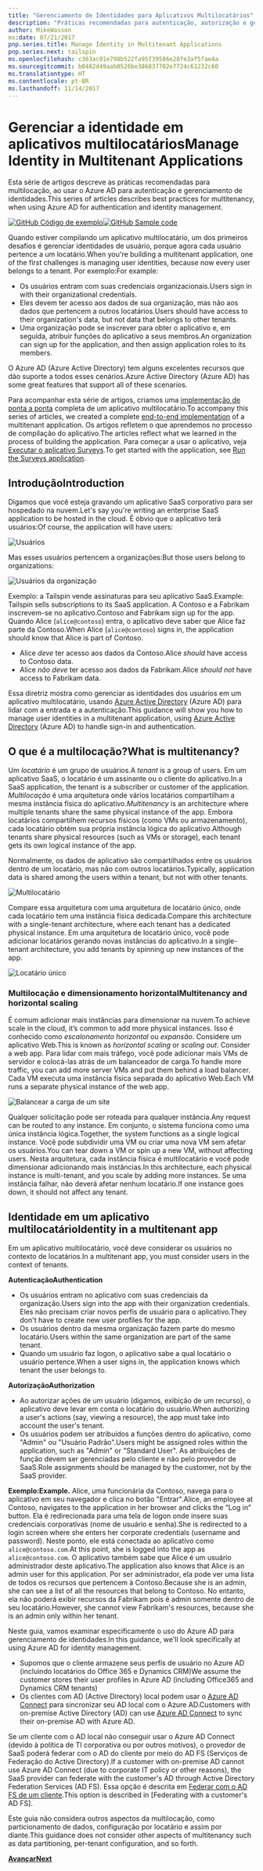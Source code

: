 ```yaml
---
title: "Gerenciamento de Identidades para Aplicativos Multilocatários"
description: "Práticas recomendadas para autenticação, autorização e gerenciamento de identidades em aplicativos multilocatários."
author: MikeWasson
ms:date: 07/21/2017
pnp.series.title: Manage Identity in Multitenant Applications
pnp.series.next: tailspin
ms.openlocfilehash: c363ac01e798b522fa95f39586e28fe3af5fae4a
ms.sourcegitcommit: b0482d49aab0526be386837702e7724c61232c60
ms.translationtype: HT
ms.contentlocale: pt-BR
ms.lasthandoff: 11/14/2017
---
```

# <a name="manage-identity-in-multitenant-applications"></a><span data-ttu-id="a0115-103">Gerenciar a identidade em aplicativos multilocatários</span><span class="sxs-lookup"><span data-stu-id="a0115-103">Manage Identity in Multitenant Applications</span></span>

<span data-ttu-id="a0115-104">Esta série de artigos descreve as práticas recomendadas para multilocação, ao usar o Azure AD para autenticação e gerenciamento de identidades.</span><span class="sxs-lookup"><span data-stu-id="a0115-104">This series of articles describes best practices for multitenancy, when using Azure AD for authentication and identity management.</span></span>

<span data-ttu-id="a0115-105">[![GitHub](../_images/github.png) Código de exemplo][sample application]</span><span class="sxs-lookup"><span data-stu-id="a0115-105">[![GitHub](../_images/github.png) Sample code][sample application]</span></span>

<span data-ttu-id="a0115-106">Quando estiver compilando um aplicativo multilocatário, um dos primeiros desafios é gerenciar identidades de usuário, porque agora cada usuário pertence a um locatário.</span><span class="sxs-lookup"><span data-stu-id="a0115-106">When you're building a multitenant application, one of the first challenges is managing user identities, because now every user belongs to a tenant.</span></span> <span data-ttu-id="a0115-107">Por exemplo:</span><span class="sxs-lookup"><span data-stu-id="a0115-107">For example:</span></span>

* <span data-ttu-id="a0115-108">Os usuários entram com suas credenciais organizacionais.</span><span class="sxs-lookup"><span data-stu-id="a0115-108">Users sign in with their organizational credentials.</span></span>
* <span data-ttu-id="a0115-109">Eles devem ter acesso aos dados de sua organização, mas não aos dados que pertencem a outros locatários.</span><span class="sxs-lookup"><span data-stu-id="a0115-109">Users should have access to their organization's data, but not data that belongs to other tenants.</span></span>
* <span data-ttu-id="a0115-110">Uma organização pode se inscrever para obter o aplicativo e, em seguida, atribuir funções do aplicativo a seus membros.</span><span class="sxs-lookup"><span data-stu-id="a0115-110">An organization can sign up for the application, and then assign application roles to its members.</span></span>

<span data-ttu-id="a0115-111">O Azure AD (Azure Active Directory) tem alguns excelentes recursos que dão suporte a todos esses cenários.</span><span class="sxs-lookup"><span data-stu-id="a0115-111">Azure Active Directory (Azure AD) has some great features that support all of these scenarios.</span></span>

<span data-ttu-id="a0115-112">Para acompanhar esta série de artigos, criamos uma [implementação de ponta a ponta][sample application] completa de um aplicativo multilocatário.</span><span class="sxs-lookup"><span data-stu-id="a0115-112">To accompany this series of articles, we created a complete [end-to-end implementation][sample application] of a multitenant application.</span></span> <span data-ttu-id="a0115-113">Os artigos refletem o que aprendemos no processo de compilação do aplicativo.</span><span class="sxs-lookup"><span data-stu-id="a0115-113">The articles reflect what we learned in the process of building the application.</span></span> <span data-ttu-id="a0115-114">Para começar a usar o aplicativo, veja [Executar o aplicativo Surveys][running-the-app].</span><span class="sxs-lookup"><span data-stu-id="a0115-114">To get started with the application, see [Run the Surveys application][running-the-app].</span></span>

## <a name="introduction"></a><span data-ttu-id="a0115-115">Introdução</span><span class="sxs-lookup"><span data-stu-id="a0115-115">Introduction</span></span>

<span data-ttu-id="a0115-116">Digamos que você esteja gravando um aplicativo SaaS corporativo para ser hospedado na nuvem.</span><span class="sxs-lookup"><span data-stu-id="a0115-116">Let's say you're writing an enterprise SaaS application to be hosted in the cloud.</span></span> <span data-ttu-id="a0115-117">É óbvio que o aplicativo terá usuários:</span><span class="sxs-lookup"><span data-stu-id="a0115-117">Of course, the application will have users:</span></span>

![Usuários](./images/users.png)

<span data-ttu-id="a0115-119">Mas esses usuários pertencem a organizações:</span><span class="sxs-lookup"><span data-stu-id="a0115-119">But those users belong to organizations:</span></span>

![Usuários da organização](./images/org-users.png)

<span data-ttu-id="a0115-121">Exemplo: a Tailspin vende assinaturas para seu aplicativo SaaS.</span><span class="sxs-lookup"><span data-stu-id="a0115-121">Example: Tailspin sells subscriptions to its SaaS application.</span></span> <span data-ttu-id="a0115-122">A Contoso e a Fabrikam inscrevem-se no aplicativo.</span><span class="sxs-lookup"><span data-stu-id="a0115-122">Contoso and Fabrikam sign up for the app.</span></span> <span data-ttu-id="a0115-123">Quando Alice (`alice@contoso`) entra, o aplicativo deve saber que Alice faz parte da Contoso.</span><span class="sxs-lookup"><span data-stu-id="a0115-123">When Alice (`alice@contoso`) signs in, the application should know that Alice is part of Contoso.</span></span>

* <span data-ttu-id="a0115-124">Alice *deve* ter acesso aos dados da Contoso.</span><span class="sxs-lookup"><span data-stu-id="a0115-124">Alice *should* have access to Contoso data.</span></span>
* <span data-ttu-id="a0115-125">Alice *não deve* ter acesso aos dados da Fabrikam.</span><span class="sxs-lookup"><span data-stu-id="a0115-125">Alice *should not* have access to Fabrikam data.</span></span>

<span data-ttu-id="a0115-126">Essa diretriz mostra como gerenciar as identidades dos usuários em um aplicativo multilocatário, usando [Azure Active Directory][AzureAD] (Azure AD) para lidar com a entrada e a autenticação.</span><span class="sxs-lookup"><span data-stu-id="a0115-126">This guidance will show you how to manage user identities in a multitenant application, using [Azure Active Directory][AzureAD] (Azure AD) to handle sign-in and authentication.</span></span>

## <a name="what-is-multitenancy"></a><span data-ttu-id="a0115-127">O que é a multilocação?</span><span class="sxs-lookup"><span data-stu-id="a0115-127">What is multitenancy?</span></span>
<span data-ttu-id="a0115-128">Um *locatário* é um grupo de usuários.</span><span class="sxs-lookup"><span data-stu-id="a0115-128">A *tenant* is a group of users.</span></span> <span data-ttu-id="a0115-129">Em um aplicativo SaaS, o locatário é um assinante ou o cliente do aplicativo.</span><span class="sxs-lookup"><span data-stu-id="a0115-129">In a SaaS application, the tenant is a subscriber or customer of the application.</span></span> <span data-ttu-id="a0115-130">*Multilocação* é uma arquitetura onde vários locatários compartilham a mesma instância física do aplicativo.</span><span class="sxs-lookup"><span data-stu-id="a0115-130">*Multitenancy* is an architecture where multiple tenants share the same physical instance of the app.</span></span> <span data-ttu-id="a0115-131">Embora locatários compartilhem recursos físicos (como VMs ou armazenamento), cada locatário obtém sua própria instância lógica do aplicativo.</span><span class="sxs-lookup"><span data-stu-id="a0115-131">Although tenants share physical resources (such as VMs or storage), each tenant gets its own logical instance of the app.</span></span>

<span data-ttu-id="a0115-132">Normalmente, os dados de aplicativo são compartilhados entre os usuários dentro de um locatário, mas não com outros locatários.</span><span class="sxs-lookup"><span data-stu-id="a0115-132">Typically, application data is shared among the users within a tenant, but not with other tenants.</span></span>

![Multilocatário](./images/multitenant.png)

<span data-ttu-id="a0115-134">Compare essa arquitetura com uma arquitetura de locatário único, onde cada locatário tem uma instância física dedicada.</span><span class="sxs-lookup"><span data-stu-id="a0115-134">Compare this architecture with a single-tenant architecture, where each tenant has a dedicated physical instance.</span></span> <span data-ttu-id="a0115-135">Em uma arquitetura de locatário único, você pode adicionar locatários gerando novas instâncias do aplicativo.</span><span class="sxs-lookup"><span data-stu-id="a0115-135">In a single-tenant architecture, you add tenants by spinning up new instances of the app.</span></span>

![Locatário único](./images/single-tenant.png)

### <a name="multitenancy-and-horizontal-scaling"></a><span data-ttu-id="a0115-137">Multilocação e dimensionamento horizontal</span><span class="sxs-lookup"><span data-stu-id="a0115-137">Multitenancy and horizontal scaling</span></span>
<span data-ttu-id="a0115-138">É comum adicionar mais instâncias para dimensionar na nuvem.</span><span class="sxs-lookup"><span data-stu-id="a0115-138">To achieve scale in the cloud, it’s common to add more physical instances.</span></span> <span data-ttu-id="a0115-139">Isso é conhecido como *escalonamento horizontal* ou *expansão*. Considere um aplicativo Web.</span><span class="sxs-lookup"><span data-stu-id="a0115-139">This is known as *horizontal scaling* or *scaling out*. Consider a web app.</span></span> <span data-ttu-id="a0115-140">Para lidar com mais tráfego, você pode adicionar mais VMs de servidor e colocá-las atrás de um balanceador de carga.</span><span class="sxs-lookup"><span data-stu-id="a0115-140">To handle more traffic, you can add more server VMs and put them behind a load balancer.</span></span> <span data-ttu-id="a0115-141">Cada VM executa uma instância física separada do aplicativo Web.</span><span class="sxs-lookup"><span data-stu-id="a0115-141">Each VM runs a separate physical instance of the web app.</span></span>

![Balancear a carga de um site](./images/load-balancing.png)

<span data-ttu-id="a0115-143">Qualquer solicitação pode ser roteada para qualquer instância.</span><span class="sxs-lookup"><span data-stu-id="a0115-143">Any request can be routed to any instance.</span></span> <span data-ttu-id="a0115-144">Em conjunto, o sistema funciona como uma única instância lógica.</span><span class="sxs-lookup"><span data-stu-id="a0115-144">Together, the system functions as a single logical instance.</span></span> <span data-ttu-id="a0115-145">Você pode subdividir uma VM ou criar uma nova VM sem afetar os usuários.</span><span class="sxs-lookup"><span data-stu-id="a0115-145">You can tear down a VM or spin up a new VM, without affecting users.</span></span> <span data-ttu-id="a0115-146">Nesta arquitetura, cada instância física é multilocatário e você pode dimensionar adicionando mais instâncias.</span><span class="sxs-lookup"><span data-stu-id="a0115-146">In this architecture, each physical instance is multi-tenant, and you scale by adding more instances.</span></span> <span data-ttu-id="a0115-147">Se uma instância falhar, não deverá afetar nenhum locatário.</span><span class="sxs-lookup"><span data-stu-id="a0115-147">If one instance goes down, it should not affect any tenant.</span></span>

## <a name="identity-in-a-multitenant-app"></a><span data-ttu-id="a0115-148">Identidade em um aplicativo multilocatário</span><span class="sxs-lookup"><span data-stu-id="a0115-148">Identity in a multitenant app</span></span>
<span data-ttu-id="a0115-149">Em um aplicativo multilocatário, você deve considerar os usuários no contexto de locatários.</span><span class="sxs-lookup"><span data-stu-id="a0115-149">In a multitenant app, you must consider users in the context of tenants.</span></span>

<span data-ttu-id="a0115-150">**Autenticação**</span><span class="sxs-lookup"><span data-stu-id="a0115-150">**Authentication**</span></span>

* <span data-ttu-id="a0115-151">Os usuários entram no aplicativo com suas credenciais da organização.</span><span class="sxs-lookup"><span data-stu-id="a0115-151">Users sign into the app with their organization credentials.</span></span> <span data-ttu-id="a0115-152">Eles não precisam criar novos perfis de usuário para o aplicativo.</span><span class="sxs-lookup"><span data-stu-id="a0115-152">They don't have to create new user profiles for the app.</span></span>
* <span data-ttu-id="a0115-153">Os usuários dentro da mesma organização fazem parte do mesmo locatário.</span><span class="sxs-lookup"><span data-stu-id="a0115-153">Users within the same organization are part of the same tenant.</span></span>
* <span data-ttu-id="a0115-154">Quando um usuário faz logon, o aplicativo sabe a qual locatário o usuário pertence.</span><span class="sxs-lookup"><span data-stu-id="a0115-154">When a user signs in, the application knows which tenant the user belongs to.</span></span>

<span data-ttu-id="a0115-155">**Autorização**</span><span class="sxs-lookup"><span data-stu-id="a0115-155">**Authorization**</span></span>

* <span data-ttu-id="a0115-156">Ao autorizar ações de um usuário (digamos, exibição de um recurso), o aplicativo deve levar em conta o locatário do usuário.</span><span class="sxs-lookup"><span data-stu-id="a0115-156">When authorizing a user's actions (say, viewing a resource), the app must take into account the user's tenant.</span></span>
* <span data-ttu-id="a0115-157">Os usuários podem ser atribuídos a funções dentro do aplicativo, como "Admin" ou "Usuário Padrão".</span><span class="sxs-lookup"><span data-stu-id="a0115-157">Users might be assigned roles within the application, such as "Admin" or "Standard User".</span></span> <span data-ttu-id="a0115-158">As atribuições de função devem ser gerenciadas pelo cliente e não pelo provedor de SaaS.</span><span class="sxs-lookup"><span data-stu-id="a0115-158">Role assignments should be managed by the customer, not by the SaaS provider.</span></span>

<span data-ttu-id="a0115-159">**Exemplo:**</span><span class="sxs-lookup"><span data-stu-id="a0115-159">**Example.**</span></span> <span data-ttu-id="a0115-160">Alice, uma funcionária da Contoso, navega para o aplicativo em seu navegador e clica no botão "Entrar".</span><span class="sxs-lookup"><span data-stu-id="a0115-160">Alice, an employee at Contoso, navigates to the application in her browser and clicks the “Log in” button.</span></span> <span data-ttu-id="a0115-161">Ela é redirecionada para uma tela de logon onde insere suas credenciais corporativas (nome de usuário e senha).</span><span class="sxs-lookup"><span data-stu-id="a0115-161">She is redirected to a login screen where she enters her corporate credentials (username and password).</span></span> <span data-ttu-id="a0115-162">Neste ponto, ele está conectada ao aplicativo como `alice@contoso.com`.</span><span class="sxs-lookup"><span data-stu-id="a0115-162">At this point, she is logged into the app as `alice@contoso.com`.</span></span> <span data-ttu-id="a0115-163">O aplicativo também sabe que Alice é um usuário administrador deste aplicativo.</span><span class="sxs-lookup"><span data-stu-id="a0115-163">The application also knows that Alice is an admin user for this application.</span></span> <span data-ttu-id="a0115-164">Por ser administrador, ela pode ver uma lista de todos os recursos que pertencem à Contoso.</span><span class="sxs-lookup"><span data-stu-id="a0115-164">Because she is an admin, she can see a list of all the resources that belong to Contoso.</span></span> <span data-ttu-id="a0115-165">No entanto, ela não poderá exibir recursos da Fabrikam pois é admin somente dentro de seu locatário.</span><span class="sxs-lookup"><span data-stu-id="a0115-165">However, she cannot view Fabrikam's resources, because she is an admin only within her tenant.</span></span>

<span data-ttu-id="a0115-166">Neste guia, vamos examinar especificamente o uso do Azure AD para gerenciamento de identidades.</span><span class="sxs-lookup"><span data-stu-id="a0115-166">In this guidance, we'll look specifically at using Azure AD for identity management.</span></span>

* <span data-ttu-id="a0115-167">Supomos que o cliente armazene seus perfis de usuário no Azure AD (incluindo locatários do Office 365 e Dynamics CRM)</span><span class="sxs-lookup"><span data-stu-id="a0115-167">We assume the customer stores their user profiles in Azure AD (including Office365 and Dynamics CRM tenants)</span></span>
* <span data-ttu-id="a0115-168">Os clientes com AD (Active Directory) local podem usar o [Azure AD Connect][ADConnect] para sincronizar seu AD local com o Azure AD.</span><span class="sxs-lookup"><span data-stu-id="a0115-168">Customers with on-premise Active Directory (AD) can use [Azure AD Connect][ADConnect] to sync their on-premise AD with Azure AD.</span></span>

<span data-ttu-id="a0115-169">Se um cliente com o AD local não conseguir usar o Azure AD Connect (devido à política de TI corporativa ou por outros motivos), o provedor de SaaS poderá federar com o AD do cliente por meio do AD FS (Serviços de Federação do Active Directory).</span><span class="sxs-lookup"><span data-stu-id="a0115-169">If a customer with on-premise AD cannot use Azure AD Connect (due to corporate IT policy or other reasons), the SaaS provider can federate with the customer's AD through Active Directory Federation Services (AD FS).</span></span> <span data-ttu-id="a0115-170">Essa opção é descrita em [Federar com o AD FS de um cliente].</span><span class="sxs-lookup"><span data-stu-id="a0115-170">This option is described in [Federating with a customer's AD FS].</span></span>

<span data-ttu-id="a0115-171">Este guia não considera outros aspectos da multilocação, como particionamento de dados, configuração por locatário e assim por diante.</span><span class="sxs-lookup"><span data-stu-id="a0115-171">This guidance does not consider other aspects of multitenancy such as data partitioning, per-tenant configuration, and so forth.</span></span>

<span data-ttu-id="a0115-172">[**Avançar**][tailpin]</span><span class="sxs-lookup"><span data-stu-id="a0115-172">[**Next**][tailpin]</span></span>



<!-- Links -->
[ADConnect]: /azure/active-directory/active-directory-aadconnect
[AzureAD]: /azure/active-directory

[Federar com o AD FS de um cliente]: adfs.md
[tailpin]: tailspin.md

[running-the-app]: ./run-the-app.md
[sample application]: https://github.com/mspnp/multitenant-saas-guidance

